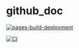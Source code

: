# github_doc

[![pages-build-deployment](https://github.com/gregoirepourtier/github_doc/actions/workflows/pages/pages-build-deployment/badge.svg)](https://github.com/gregoirepourtier/github_doc/actions/workflows/pages/pages-build-deployment)

[![CI](https://github.com/gregoirepourtier/github_doc/actions/workflows/CI.yml/badge.svg)](https://github.com/gregoirepourtier/github_doc/actions/workflows/CI.yml)